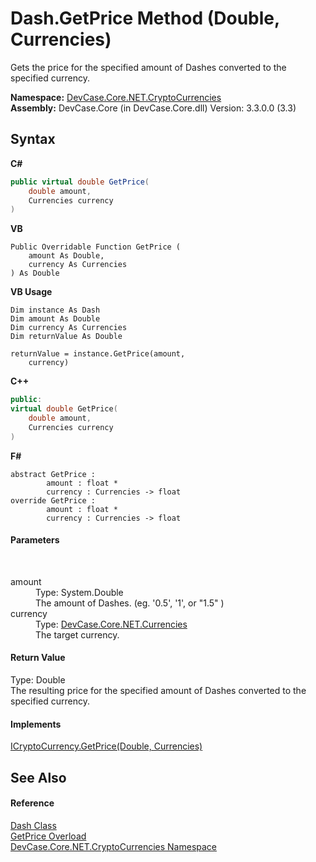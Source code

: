 # Dash.GetPrice Method (Double, Currencies)
 

Gets the price for the specified amount of Dashes converted to the specified currency.

**Namespace:**&nbsp;<a href="N_DevCase_Core_NET_CryptoCurrencies">DevCase.Core.NET.CryptoCurrencies</a><br />**Assembly:**&nbsp;DevCase.Core (in DevCase.Core.dll) Version: 3.3.0.0 (3.3)

## Syntax

**C#**<br />
``` C#
public virtual double GetPrice(
	double amount,
	Currencies currency
)
```

**VB**<br />
``` VB
Public Overridable Function GetPrice ( 
	amount As Double,
	currency As Currencies
) As Double
```

**VB Usage**<br />
``` VB Usage
Dim instance As Dash
Dim amount As Double
Dim currency As Currencies
Dim returnValue As Double

returnValue = instance.GetPrice(amount, 
	currency)
```

**C++**<br />
``` C++
public:
virtual double GetPrice(
	double amount, 
	Currencies currency
)
```

**F#**<br />
``` F#
abstract GetPrice : 
        amount : float * 
        currency : Currencies -> float 
override GetPrice : 
        amount : float * 
        currency : Currencies -> float 
```


#### Parameters
&nbsp;<dl><dt>amount</dt><dd>Type: System.Double<br />The amount of Dashes. (eg. '0.5', '1', or "1.5" )</dd><dt>currency</dt><dd>Type: <a href="T_DevCase_Core_NET_Currencies">DevCase.Core.NET.Currencies</a><br />The target currency.</dd></dl>

#### Return Value
Type: Double<br />The resulting price for the specified amount of Dashes converted to the specified currency.

#### Implements
<a href="M_DevCase_Core_NET_ICryptoCurrency_GetPrice_1">ICryptoCurrency.GetPrice(Double, Currencies)</a><br />

## See Also


#### Reference
<a href="T_DevCase_Core_NET_CryptoCurrencies_Dash">Dash Class</a><br /><a href="Overload_DevCase_Core_NET_CryptoCurrencies_Dash_GetPrice">GetPrice Overload</a><br /><a href="N_DevCase_Core_NET_CryptoCurrencies">DevCase.Core.NET.CryptoCurrencies Namespace</a><br />
